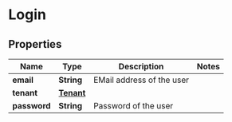 
# Login

## Properties
Name | Type | Description | Notes
------------ | ------------- | ------------- | -------------
**email** | **String** | EMail address of the user | 
**tenant** | [**Tenant**](Tenant.md) |  | 
**password** | **String** | Password of the user | 



